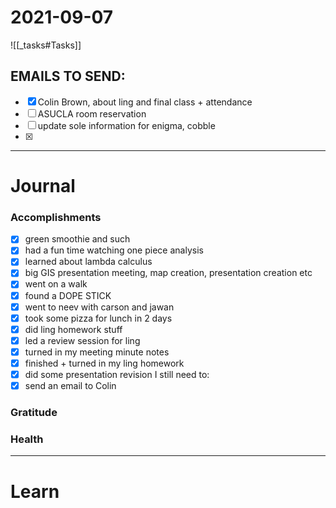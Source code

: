 # 2021-09-07

![[_tasks#Tasks]]

## EMAILS TO SEND:
- [x] Colin Brown, about ling and final class + attendance
- [ ] ASUCLA room reservation
- [ ] update sole information for enigma, cobble
- [x] 
---
# Journal

### Accomplishments 
- [x] green smoothie and such
- [x] had a fun time watching one piece analysis
- [x] learned about lambda calculus
- [x] big GIS presentation meeting, map creation, presentation creation etc
- [x] went on a walk
- [x] found a DOPE STICK
- [x] went to neev with carson and jawan
- [x] took some pizza for lunch in 2 days
- [x] did ling homework stuff
- [x] led a review session for ling
- [x] turned in my meeting minute notes
- [x] finished + turned in my ling homework
- [x] did some presentation revision
I still need to:
- [x] send an email to Colin
### Gratitude

### Health

---

# Learn